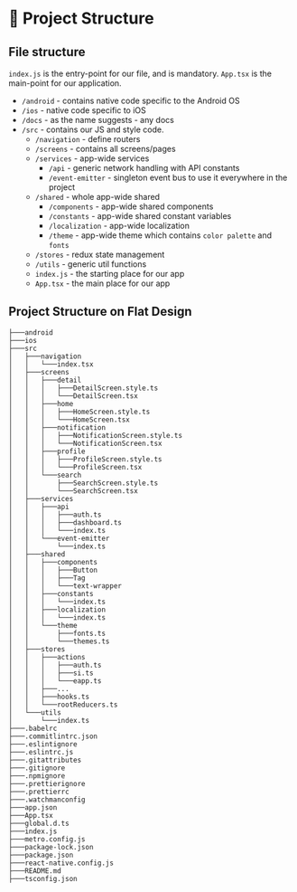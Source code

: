 # 🍺 Project Structure

## File structure

`index.js` is the entry-point for our file, and is mandatory.
`App.tsx` is the main-point for our application.

- `/android` - contains native code specific to the Android OS
- `/ios` - native code specific to iOS
- `/docs` - as the name suggests - any docs
- `/src` - contains our JS and style code.
  - `/navigation` - define routers
  - `/screens` - contains all screens/pages
  - `/services` - app-wide services
    - `/api` - generic network handling with API constants
    - `/event-emitter` - singleton event bus to use it everywhere in the project
  - `/shared` - whole app-wide shared
    - `/components` - app-wide shared components
    - `/constants` - app-wide shared constant variables
    - `/localization` - app-wide localization
    - `/theme` - app-wide theme which contains `color palette` and `fonts`
  - `/stores` - redux state management
  - `/utils` - generic util functions
  - `index.js` - the starting place for our app
  - `App.tsx` - the main place for our app

## Project Structure on Flat Design

```
├───android
├───ios
├───src
│   ├───navigation
│   │   └───index.tsx
│   ├───screens
│   │   ├───detail
│   │   │   ├───DetailScreen.style.ts
│   │   │   └───DetailScreen.tsx
│   │   ├───home
│   │   │   ├───HomeScreen.style.ts
│   │   │   └───HomeScreen.tsx
│   │   ├───notification
│   │   │   ├───NotificationScreen.style.ts
│   │   │   └───NotificationScreen.tsx
│   │   ├───profile
│   │   │   ├───ProfileScreen.style.ts
│   │   │   └───ProfileScreen.tsx
│   │   └───search
│   │       ├───SearchScreen.style.ts
│   │       └───SearchScreen.tsx
│   ├───services
│   │   ├───api
│   │   │   ├───auth.ts
│   │   │   ├───dashboard.ts
│   │   │   └───index.ts
│   │   └───event-emitter
│   │       └───index.ts
│   ├───shared
│   │   ├───components
│   │   │   ├───Button
│   │   │   ├───Tag
│   │   │   └───text-wrapper
│   │   ├───constants
│   │   │   └───index.ts
│   │   ├───localization
│   │   │   └───index.ts
│   │   └───theme
│   │       ├───fonts.ts
│   │       └───themes.ts
│   ├───stores
│   │   ├───actions
│   │   │   ├───auth.ts
│   │   │   ├───si.ts
│   │   │   └───eapp.ts
│   │   ├───...
│   │   ├───hooks.ts
│   │   └───rootReducers.ts
│   └───utils
│       └───index.ts
├───.babelrc
├───.commitlintrc.json
├───.eslintignore
├───.eslintrc.js
├───.gitattributes
├───.gitignore
├───.npmignore
├───.prettierignore
├───.prettierrc
├───.watchmanconfig
├───app.json
├───App.tsx
├───global.d.ts
├───index.js
├───metro.config.js
├───package-lock.json
├───package.json
├───react-native.config.js
├───README.md
├───tsconfig.json
```
